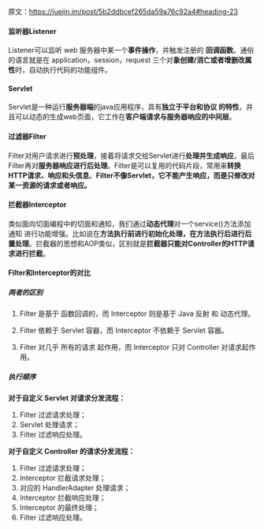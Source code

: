 原文：https://juejin.im/post/5b2ddbcef265da59a76c92a4#heading-23

#### 监听器Listener
Listener可以监听 web 服务器中某一个**事件操作**，并触发注册的 **回调函数**。通俗的语言就是在 application，session，request 三个对**象创建/消亡或者增删改属性**时，自动执行代码的功能组件。

#### Servlet
Servlet是一种运行**服务器端**的java应用程序，具有**独立于平台和协议 的特性**，并且可以动态的生成web页面，它工作在**客户端请求与服务器响应的中间层**。

#### 过滤器Filter
Filter对用户请求进行**预处理**，接着将请求交给Servlet进行**处理并生成响应**，最后 Filter再对**服务器响应进行后处理**。Filter是可以复用的代码片段，常用来**转换 HTTP请求、响应和头信息**。**Filter不像Servlet，它不能产生响应，而是只修改对某一资源的请求或者响应。**

#### 拦截器Interceptor
类似面向切面编程中的切面和通知，我们通过**动态代理**对一个service()方法添加通知 进行功能增强。比如说在**方法执行前进行初始化处理，在方法执行后进行后置处理**。拦截器的思想和AOP类似，区别就是**拦截器只能对Controller的HTTP请求进行拦截**。


#### Filter和Interceptor的对比
##### 两者的区别
1. Filter 是基于 函数回调的，而 Interceptor 则是基于 Java 反射 和 动态代理。

2. Filter 依赖于 Servlet 容器，而 Interceptor 不依赖于 Servlet 容器。

3. Filter 对几乎 所有的请求 起作用，而 Interceptor 只对 Controller 对请求起作用。

##### 执行顺序
**对于自定义 Servlet 对请求分发流程：**

1. Filter 过滤请求处理；
2. Servlet 处理请求；
3. Filter 过滤响应处理。

**对于自定义 Controller 的请求分发流程：**

1. Filter 过滤请求处理；
2. Interceptor 拦截请求处理；
3. 对应的 HandlerAdapter 处理请求；
4. Interceptor 拦截响应处理；
5. Interceptor 的最终处理；
6. Filter 过滤响应处理。